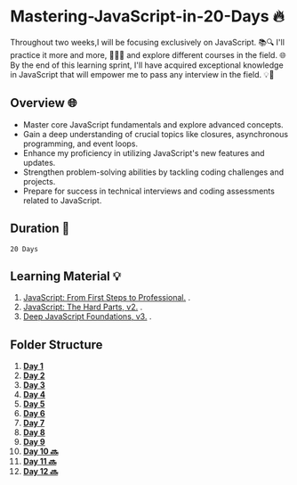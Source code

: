 # Mastering-JavaScript-in-20-Days 🔥

Throughout  two weeks,I will be focusing exclusively on JavaScript. 📚🔍 I'll practice it more and more, 🏋️‍♂️💪 and explore different courses in the field. 🌐 By the end of this learning sprint, I'll have acquired exceptional knowledge in JavaScript that will empower me to pass any interview in the field. 💡💼


## Overview 🌐

- Master core JavaScript fundamentals and explore advanced concepts.
- Gain a deep understanding of crucial topics like closures, asynchronous programming, and event loops.
- Enhance my proficiency in utilizing JavaScript's new features and updates.
- Strengthen problem-solving abilities by tackling coding challenges and projects.
- Prepare for success in technical interviews and coding assessments related to JavaScript.


## Duration 📅

    20 Days 


## Learning Material 💡

1. [JavaScript: From First Steps to Professional.](https://frontendmasters.com/courses/javascript-first-steps/changing-a-web-page-exercise/) .
2. [JavaScript: The Hard Parts, v2.](https://frontendmasters.com/courses/javascript-hard-parts-v2/) .
3. [Deep JavaScript Foundations, v3.](https://frontendmasters.com/courses/deep-javascript-v3/) .

## Folder Structure

1. [**Day 1**](https://github.com/sajidaqadomi/Mastering-JavaScript-in-20-Days/blob/main/Day1.md)
1. [**Day 2**](https://github.com/sajidaqadomi/Mastering-JavaScript-in-20-Days/blob/main/Day2.md)
1. [**Day 3**](https://github.com/sajidaqadomi/Mastering-JavaScript-in-20-Days/blob/main/Day3.md)
1. [**Day 4**](https://github.com/sajidaqadomi/Mastering-JavaScript-in-20-Days/blob/main/Day4.md)
1. [**Day 5**](https://github.com/sajidaqadomi/Mastering-JavaScript-in-20-Days/blob/main/Day5.md)
1. [**Day 6**](https://github.com/sajidaqadomi/Mastering-JavaScript-in-20-Days/blob/main/Day6.md)
1. [**Day 7**](https://github.com/sajidaqadomi/Mastering-JavaScript-in-20-Days/blob/main/Day7.md)
1. [**Day 8**](https://github.com/sajidaqadomi/Mastering-JavaScript-in-20-Days/blob/main/Day8.md)
1. [**Day 9**](https://github.com/sajidaqadomi/Mastering-JavaScript-in-20-Days/blob/main/Day9.md)
1. [**Day 10 🔜**](https://github.com/sajidaqadomi/Mastering-JavaScript-in-20-Days/blob/main/Day10.md)
1. [**Day 11 🔜**](https://github.com/sajidaqadomi/Mastering-JavaScript-in-20-Days/blob/main/Day11.md)
1. [**Day 12 🔜**](https://github.com/sajidaqadomi/Mastering-JavaScript-in-20-Days/blob/main/Day12.md)

